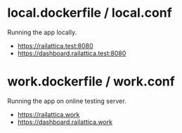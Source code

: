 # local.dockerfile / local.conf

Running the app locally.

- https://railattica.test:8080
- https://dashboard.railattica.test:8080

# work.dockerfile / work.conf

Running the app on online testing server.

- https://railattica.work
- https://dashboard.railattica.work
